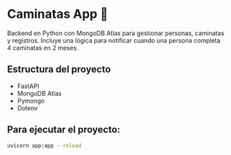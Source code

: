 # Caminatas App 🥾

Backend en Python con MongoDB Atlas para gestionar personas, caminatas y registros. Incluye una lógica para notificar cuando una persona completa 4 caminatas en 2 meses.

## Estructura del proyecto

- FastAPI
- MongoDB Atlas
- Pymongo
- Dotenv

## Para ejecutar el proyecto:

```bash
uvicorn app:app --reload